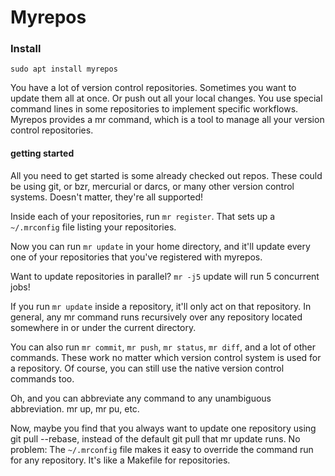 # Myrepos
### Install
`sudo apt install myrepos`

You have a lot of version control repositories. Sometimes you want to update them all at once. Or push out all your local changes. You use special command lines in some repositories to implement specific workflows. Myrepos provides a mr command, which is a tool to manage all your version control repositories.

#### getting started
All you need to get started is some already checked out repos. These could be using git, or bzr, mercurial or darcs, or many other version control systems. Doesn't matter, they're all supported!

Inside each of your repositories, run `mr register`. That sets up a `~/.mrconfig` file listing your repositories.

Now you can run `mr update` in your home directory, and it'll update every one of your repositories that you've registered with myrepos.

Want to update repositories in parallel? `mr -j5` update will run 5 concurrent jobs!

If you run `mr update` inside a repository, it'll only act on that repository. In general, any mr command runs recursively over any repository located somewhere in or under the current directory.

You can also run `mr commit`, `mr push`, `mr status`, `mr diff`, and a lot of other commands. These work no matter which version control system is used for a repository. Of course, you can still use the native version control commands too.

Oh, and you can abbreviate any command to any unambiguous abbreviation. mr up, mr pu, etc.

Now, maybe you find that you always want to update one repository using git pull --rebase, instead of the default git pull that mr update runs. No problem: The `~/.mrconfig` file makes it easy to override the command run for any repository. It's like a Makefile for repositories.